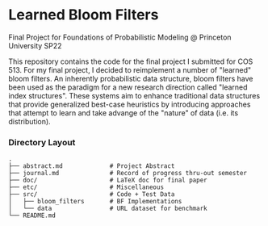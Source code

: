 # Learned Bloom Filters
Final Project for Foundations of Probabilistic Modeling @ Princeton University SP22

This repository contains the code for the final project I submitted for COS 513. For my final project, I decided to reimplement a number of "learned" bloom filters. An inherently probabilistic data structure, bloom filters have been used as the paradigm for a new research direction called "learned index structures". These systems aim to enhance traditional data structures that provide generalized best-case heuristics by introducing approaches that attempt to learn and take advange of the "nature" of data (i.e. its distribution).

### Directory Layout

    .
    ├── abstract.md             # Project Abstract
    ├── journal.md              # Record of progress thru-out semester
    ├── doc/                    # LaTeX doc for final paper
    ├── etc/                    # Miscellaneous
    ├── src/                    # Code + Test Data
    │   ├── bloom_filters       # BF Implementations
    │   └── data                # URL dataset for benchmark
    └── README.md